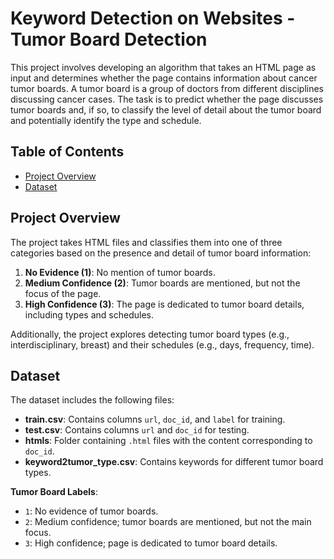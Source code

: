 # Keyword Detection on Websites - Tumor Board Detection

This project involves developing an algorithm that takes an HTML page as input and determines whether the page contains information about cancer tumor boards. A tumor board is a group of doctors from different disciplines discussing cancer cases. The task is to predict whether the page discusses tumor boards and, if so, to classify the level of detail about the tumor board and potentially identify the type and schedule.

## Table of Contents
- [Project Overview](#project-overview)
- [Dataset](#dataset)

## Project Overview
The project takes HTML files and classifies them into one of three categories based on the presence and detail of tumor board information:
1. **No Evidence (1)**: No mention of tumor boards.
2. **Medium Confidence (2)**: Tumor boards are mentioned, but not the focus of the page.
3. **High Confidence (3)**: The page is dedicated to tumor board details, including types and schedules.

Additionally, the project explores detecting tumor board types (e.g., interdisciplinary, breast) and their schedules (e.g., days, frequency, time).

## Dataset
The dataset includes the following files:

- **train.csv**: Contains columns `url`, `doc_id`, and `label` for training.
- **test.csv**: Contains columns `url` and `doc_id` for testing.
- **htmls**: Folder containing `.html` files with the content corresponding to `doc_id`.
- **keyword2tumor_type.csv**: Contains keywords for different tumor board types.

**Tumor Board Labels**:
- `1`: No evidence of tumor boards.
- `2`: Medium confidence; tumor boards are mentioned, but not the main focus.
- `3`: High confidence; page is dedicated to tumor board details.

